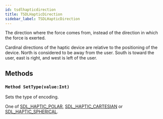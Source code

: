 ```yaml
---
id: tsdlhapticdirection
title: TSDLHapticDirection
sidebar_label: TSDLHapticDirection
---
```


The direction where the force comes from, instead of the direction in which the force is exerted.


Cardinal directions of the haptic device are relative to the positioning of the device. North is
considered to be away from the user. South is toward the user, east is right, and west is left of the user.


## Methods

### `Method SetType(value:Int)`

Sets the type of encoding.

One of [SDL_HAPTIC_POLAR](../../../sdl/sdl.sdlhaptic/#const-sdlhapticpolarint-0), [SDL_HAPTIC_CARTESIAN](../../../sdl/sdl.sdlhaptic/#const-sdlhapticcartesianint-1) or [SDL_HAPTIC_SPHERICAL](../../../sdl/sdl.sdlhaptic/#const-sdlhapticsphericalint-2).


<br/>

